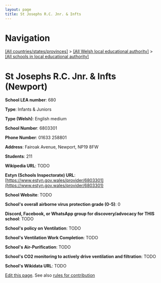 ```yaml
---
layout: page
title: St Josephs R.C. Jnr. & Infts
---
```

# Navigation

[[All countries/states/provinces]](../../..) > [[All Welsh local educational authority]](../..) > [[All schools in local educational authority]](..)

# St Josephs R.C. Jnr. & Infts (Newport)

**School LEA number**: 680

**Type**: Infants & Juniors

**Type (Welsh)**: English medium

**School Number**: 6803301

**Phone Number**: 01633 258801

**Address**: Fairoak Avenue, Newport, NP19 8FW

**Students**: 211

**Wikipedia URL**: TODO

**Estyn (Schools Inspectorate) URL**: [https://www.estyn.gov.wales/provider/6803301](https://www.estyn.gov.wales/provider/6803301)

**School Website**: TODO

**School's overall airborne virus protection grade (0-5)**: 0

**Discord, Facebook, or WhatsApp group for discovery/advocacy for THIS school**: TODO

**School's policy on Ventilation**: TODO

**School's Ventilation Work Completion**: TODO

**School's Air-Purification**: TODO

**School's CO2 monitoring to actively drive ventilation and filtration**: TODO

**School's Wikidata URL**: TODO




[Edit this page](https://github.com/ventilate-schools/Wales/edit/prif/./Newport/St_Josephs_R.C._Jnr._&_Infts.md). See also [rules for contribution](../../../contribution-rules/)